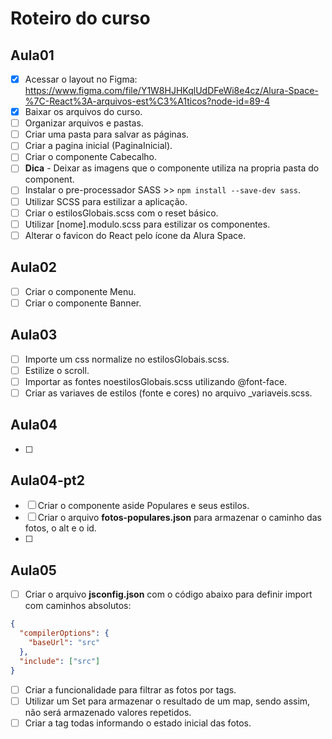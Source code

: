 # Roteiro do curso

## Aula01

- [x] Acessar o layout no Figma: https://www.figma.com/file/Y1W8HJHKqlUdDFeWi8e4cz/Alura-Space-%7C-React%3A-arquivos-est%C3%A1ticos?node-id=89-4
- [x] Baixar os arquivos do curso.
- [ ] Organizar arquivos e pastas.
- [ ] Criar uma pasta para salvar as páginas.
- [ ] Criar a pagina inicial (PaginaInicial).
- [ ] Criar o componente Cabecalho.
- [ ] **Dica** - Deixar as imagens que o componente utiliza na propria pasta do component.
- [ ] Instalar o pre-processador SASS >> `npm install --save-dev sass`.
- [ ] Utilizar SCSS para estilizar a aplicação.
- [ ] Criar o estilosGlobais.scss com o reset básico.
- [ ] Utilizar [nome].modulo.scss para estilizar os componentes.
- [ ] Alterar o favicon do React pelo ícone da Alura Space.

## Aula02

- [ ] Criar o componente Menu.
- [ ] Criar o componente Banner.

## Aula03

- [ ] Importe um css normalize no estilosGlobais.scss.
- [ ] Estilize o scroll.
- [ ] Importar as fontes noestilosGlobais.scss utilizando @font-face.
- [ ] Criar as variaves de estilos (fonte e cores) no arquivo \_variaveis.scss.

## Aula04

- [ ]

## Aula04-pt2

- [ ] Criar o componente aside Populares e seus estilos.
- [ ] Criar o arquivo **fotos-populares.json** para armazenar o caminho das fotos, o alt e o id.
- [ ]

## Aula05

- [ ] Criar o arquivo **jsconfig.json** com o código abaixo para definir import com caminhos absolutos:

```json
{
  "compilerOptions": {
    "baseUrl": "src"
  },
  "include": ["src"]
}
```

- [ ] Criar a funcionalidade para filtrar as fotos por tags.
- [ ] Utilizar um Set para armazenar o resultado de um map, sendo assim, não será armazenado valores repetidos.
- [ ] Criar a tag todas informando o estado inicial das fotos.
